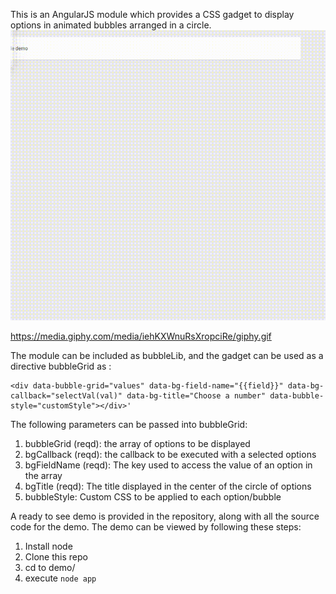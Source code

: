 This is an AngularJS module which provides a CSS gadget to display options in animated bubbles arranged in a circle.
![Preview](preview.gif?raw=true "Preview")

https://media.giphy.com/media/iehKXWnuRsXropciRe/giphy.gif

The module can be included as bubbleLib, and the gadget can be used as a directive bubbleGrid as :
```
<div data-bubble-grid="values" data-bg-field-name="{{field}}" data-bg-callback="selectVal(val)" data-bg-title="Choose a number" data-bubble-style="customStyle"></div>'
```

The following parameters can be passed into bubbleGrid:
1. bubbleGrid (reqd): the array of options to be displayed
2. bgCallback (reqd): the callback to be executed with a selected options
3. bgFieldName (reqd): The key used to access the value of an option in the array
4. bgTitle (reqd): The title displayed in the center of the circle of options
5. bubbleStyle: Custom CSS to be applied to each option/bubble



A ready to see demo is provided in the repository, along with all the source code for the demo. The demo can be viewed by following these steps:
1. Install node
2. Clone this repo
3. cd to demo/
4. execute `node app`
